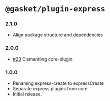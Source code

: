 # `@gasket/plugin-express`

### 2.1.0

- Align package structure and dependencies

### 2.0.0

- [#23] Dismantling core-plugin

### 1.0.0

- Renaming express-create to expressCreate
- Separate express plugins from core
- Initial release.

[#23]: https://github.com/godaddy/gasket/pull/23

